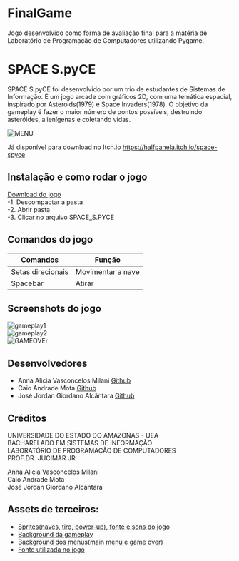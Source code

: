 # FinalGame
Jogo desenvolvido como forma de avaliação final para a matéria de Laboratório de Programação de Computadores utilizando Pygame.

# SPACE S.pyCE
SPACE S.pyCE foi desenvolvido por um trio de estudantes de Sistemas de Informação. É um jogo arcade com gráficos 2D, com uma 
temática espacial, inspirado por Asteroids(1979) e Space Invaders(1978). O objetivo da gameplay é fazer o maior número de pontos possíveis, destruindo asteróides, alienígenas e coletando vidas.  

![MENU](https://user-images.githubusercontent.com/38166881/70173567-7bc4ca80-16a9-11ea-8b61-34113f834396.png)

Já disponível para download no Itch.io
https://halfpanela.itch.io/space-spyce  
## Instalação e como rodar o jogo

[Download do jogo](https://halfpanela.itch.io/space-spyce)  
-1. Descompactar a pasta  
-2. Abrir pasta  
-3. Clicar no arquivo SPACE_S.PYCE  
  
## Comandos do jogo

| Comandos          	| Função            	|
|-------------------	|-------------------	|
| Setas direcionais 	| Movimentar a nave 	|
| Spacebar          	| Atirar            	|

## Screenshots do jogo
![gameplay1](https://user-images.githubusercontent.com/38166881/70173644-a747b500-16a9-11ea-95e1-358869468e0c.png)  
![gameplay2](https://user-images.githubusercontent.com/38166881/70173670-b4fd3a80-16a9-11ea-9653-c038884229a0.png)  
![GAMEOVEr](https://user-images.githubusercontent.com/38166881/70173707-c6464700-16a9-11ea-945e-7964c1483e8b.png)


## Desenvolvedores
- Anna Alicia Vasconcelos Milani [Github](https://github.com/aliciamilani)
- Caio Andrade Mota [Github](https://github.com/caioandrademota)
- José Jordan Giordano Alcântara [Github](https://github.com/JordanJose)

## Créditos
UNIVERSIDADE DO ESTADO DO AMAZONAS - UEA  
BACHARELADO EM SISTEMAS DE INFORMAÇÃO  
LABORATÓRIO DE PROGRAMAÇÃO DE COMPUTADORES  
PROF.DR. JUCIMAR JR  
  
Anna Alicia Vasconcelos Milani   
Caio Andrade Mota  
José Jordan Giordano Alcântara   

## Assets de terceiros:
- [Sprites(naves, tiro, power-up), fonte e sons do jogo](https://opengameart.org/content/space-shooter-redux)
- [Background da gameplay](https://drive.google.com/file/d/1yVUPmvCsMWjcLFMMM12fARdfIeytoU-x/view)
- [Background dos menus(main menu e game over)](https://www.10wallpaper.com/pt/view/Blue_nebula_galaxy-Expanse_Space_HD_Wallpaper.html)
- [Fonte utilizada no jogo](https://fonts.google.com/specimen/Righteous?selection.family=Righteous)

